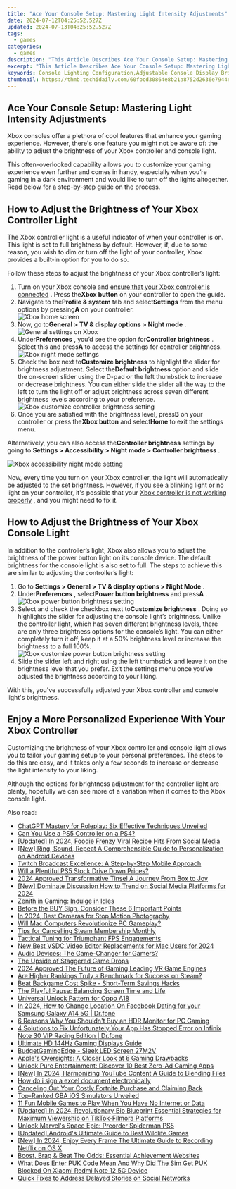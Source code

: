 ```yaml
---
title: "Ace Your Console Setup: Mastering Light Intensity Adjustments"
date: 2024-07-12T04:25:52.527Z
updated: 2024-07-13T04:25:52.527Z
tags:
  - games
categories:
  - games
description: "This Article Describes Ace Your Console Setup: Mastering Light Intensity Adjustments"
excerpt: "This Article Describes Ace Your Console Setup: Mastering Light Intensity Adjustments"
keywords: Console Lighting Configuration,Adjustable Console Display Brightness,Gaming Console Ambiance Control,Optimize Home Console Settings,Light Intensity for Gaming Consoles,Perfecting Console Light Levels,Console Environment Light Adjustments
thumbnail: https://thmb.techidaily.com/60fbcd30864e8b21a8752d2636e7944e4f6dffcb372de2311bd231d44717be72.jpg
---
```


## Ace Your Console Setup: Mastering Light Intensity Adjustments

 Xbox consoles offer a plethora of cool features that enhance your gaming experience. However, there's one feature you might not be aware of: the ability to adjust the brightness of your Xbox controller and console light.

 This often-overlooked capability allows you to customize your gaming experience even further and comes in handy, especially when you’re gaming in a dark environment and would like to turn off the lights altogether. Read below for a step-by-step guide on the process.

## How to Adjust the Brightness of Your Xbox Controller Light

 The Xbox controller light is a useful indicator of when your controller is on. This light is set to full brightness by default. However, if, due to some reason, you wish to dim or turn off the light of your controller, Xbox provides a built-in option for you to do so.

 Follow these steps to adjust the brightness of your Xbox controller’s light:

1. Turn on your Xbox console and [ensure that your Xbox controller is connected](https://www.makeuseof.com/tag/sync-xbox-one-controller/) . Press the**Xbox button** on your controller to open the guide.
2. Navigate to the**Profile & system** tab and select**Settings** from the menu options by pressing**A** on your controller.  
![Xbox home screen](https://static1.makeuseofimages.com/wordpress/wp-content/uploads/2023/07/xbox-home-screen-2.jpeg)
3. Now, go to**General > TV & display options > Night mode** .  
![General settings on Xbox](https://static1.makeuseofimages.com/wordpress/wp-content/uploads/2023/07/tv-and-display-options-xbox-setting-1.jpeg)
4. Under**Preferences** , you’d see the option for**Controller brightness** . Select this and press**A** to access the settings for controller brightness.  
![Xbox night mode settings](https://static1.makeuseofimages.com/wordpress/wp-content/uploads/2023/07/xbox-controller-brightness-setting-1.jpeg)
5. Check the box next to**Customize brightness** to highlight the slider for brightness adjustment. Select the**Default brightness** option and slide the on-screen slider using the D-pad or the left thumbstick to increase or decrease brightness. You can either slide the slider all the way to the left to turn the light off or adjust brightness across seven different brightness levels according to your preference.  
![Xbox customize controller brightness setting](https://static1.makeuseofimages.com/wordpress/wp-content/uploads/2023/07/xbox-customize-controller-brightness-setting-1.jpeg)
6. Once you are satisfied with the brightness level, press**B** on your controller or press the**Xbox button** and select**Home** to exit the settings menu.

 Alternatively, you can also access the**Controller brightness** settings by going to **Settings > Accessibility > Night mode > Controller brightness** .

![Xbox accessibility night mode setting](https://static1.makeuseofimages.com/wordpress/wp-content/uploads/2023/07/xbox-accessibility-night-mode-setting.jpeg)

 Now, every time you turn on your Xbox controller, the light will automatically be adjusted to the set brightness. However, if you see a blinking light or no light on your controller, it's possible that your [Xbox controller is not working properly](https://www.makeuseof.com/tag/how-to-fix-xbox-one-controller-not-working/) , and you might need to fix it.

## How to Adjust the Brightness of Your Xbox Console Light

 In addition to the controller’s light, Xbox also allows you to adjust the brightness of the power button light on its console device. The default brightness for the console light is also set to full. The steps to achieve this are similar to adjusting the controller’s light:

1. Go to **Settings > General > TV & display options > Night Mode** .
2. Under**Preferences** , select**Power button brightness** and press**A** .  
![Xbox power button brightness setting](https://static1.makeuseofimages.com/wordpress/wp-content/uploads/2023/07/xbox-power-button-brightness-setting-1.jpeg)
3. Select and check the checkbox next to**Customize brightness** . Doing so highlights the slider for adjusting the console light’s brightness. Unlike the controller light, which has seven different brightness levels, there are only three brightness options for the console’s light. You can either completely turn it off, keep it at a 50% brightness level or increase the brightness to a full 100%.  
![Xbox customize power button brightness setting](https://static1.makeuseofimages.com/wordpress/wp-content/uploads/2023/07/xbox-customize-power-button-brightness-setting-2.jpeg)
4. Slide the slider left and right using the left thumbstick and leave it on the brightness level that you prefer. Exit the settings menu once you’ve adjusted the brightness according to your liking.

 With this, you've successfully adjusted your Xbox controller and console light's brightness.

## Enjoy a More Personalized Experience With Your Xbox Controller

 Customizing the brightness of your Xbox controller and console light allows you to tailor your gaming setup to your personal preferences. The steps to do this are easy, and it takes only a few seconds to increase or decrease the light intensity to your liking.

 Although the options for brightness adjustment for the controller light are plenty, hopefully we can see more of a variation when it comes to the Xbox console light.


<ins class="adsbygoogle"
     style="display:block"
     data-ad-format="autorelaxed"
     data-ad-client="ca-pub-7571918770474297"
     data-ad-slot="1223367746"></ins>



<ins class="adsbygoogle"
     style="display:block"
     data-ad-client="ca-pub-7571918770474297"
     data-ad-slot="8358498916"
     data-ad-format="auto"
     data-full-width-responsive="true"></ins>



<span class="atpl-alsoreadstyle">Also read:</span>
<div><ul>
<li><a href="https://games-able.techidaily.com/chatgpt-mastery-for-roleplay-six-effective-techniques-unveiled/"><u>ChatGPT Mastery for Roleplay: Six Effective Techniques Unveiled</u></a></li>
<li><a href="https://games-able.techidaily.com/can-you-use-a-ps5-controller-on-a-ps4/"><u>Can You Use a PS5 Controller on a PS4?</u></a></li>
<li><a href="https://tiktok-videos.techidaily.com/updated-in-2024-foodie-frenzy-viral-recipe-hits-from-social-media/"><u>[Updated] In 2024, Foodie Frenzy  Viral Recipe Hits From Social Media</u></a></li>
<li><a href="https://extra-skills.techidaily.com/new-ring-sound-repeat-a-comprehensible-guide-to-personalization-on-android-devices/"><u>[New] Ring, Sound, Repeat  A Comprehensible Guide to Personalization on Android Devices</u></a></li>
<li><a href="https://games-able.techidaily.com/twitch-broadcast-excellence-a-step-by-step-mobile-approach/"><u>Twitch Broadcast Excellence: A Step-by-Step Mobile Approach</u></a></li>
<li><a href="https://games-able.techidaily.com/will-a-plentiful-ps5-stock-drive-down-prices/"><u>Will a Plentiful PS5 Stock Drive Down Prices?</u></a></li>
<li><a href="https://some-guidance.techidaily.com/2024-approved-transformative-tinsel-a-journey-from-box-to-joy/"><u>2024 Approved  Transformative Tinsel  A Journey From Box to Joy</u></a></li>
<li><a href="https://facebook-record-videos.techidaily.com/new-dominate-discussion-how-to-trend-on-social-media-platforms-for-2024/"><u>[New] Dominate Discussion  How to Trend on Social Media Platforms for 2024</u></a></li>
<li><a href="https://games-able.techidaily.com/zenith-in-gaming-indulge-in-idles/"><u>Zenith in Gaming: Indulge in Idles</u></a></li>
<li><a href="https://games-able.techidaily.com/before-the-buy-sign-consider-these-6-important-points/"><u>Before the BUY Sign, Consider These 6 Important Points</u></a></li>
<li><a href="https://extra-tips.techidaily.com/in-2024-best-cameras-for-stop-motion-photography/"><u>In 2024, Best Cameras for Stop Motion Photography</u></a></li>
<li><a href="https://games-able.techidaily.com/will-mac-computers-revolutionize-pc-gameplay/"><u>Will Mac Computers Revolutionize PC Gameplay?</u></a></li>
<li><a href="https://games-able.techidaily.com/tips-for-cancelling-steam-membership-monthly/"><u>Tips for Cancelling Steam Membership Monthly</u></a></li>
<li><a href="https://games-able.techidaily.com/tactical-tuning-for-triumphant-fps-engagements/"><u>Tactical Tuning for Triumphant FPS Engagements</u></a></li>
<li><a href="https://video-creation-software.techidaily.com/new-best-vsdc-video-editor-replacements-for-mac-users-for-2024/"><u>New Best VSDC Video Editor Replacements for Mac Users for 2024</u></a></li>
<li><a href="https://games-able.techidaily.com/audio-devices-the-game-changer-for-gamers/"><u>Audio Devices: The Game-Changer for Gamers?</u></a></li>
<li><a href="https://games-able.techidaily.com/the-upside-of-staggered-game-drops/"><u>The Upside of Staggered Game Drops</u></a></li>
<li><a href="https://some-skills.techidaily.com/2024-approved-the-future-of-gaming-leading-vr-game-engines/"><u>2024 Approved  The Future of Gaming  Leading VR Game Engines</u></a></li>
<li><a href="https://games-able.techidaily.com/are-higher-rankings-truly-a-benchmark-for-success-on-steam/"><u>Are Higher Rankings Truly a Benchmark for Success on Steam?</u></a></li>
<li><a href="https://games-able.techidaily.com/beat-backgame-cost-spike-short-term-savings-hacks/"><u>Beat Backgame Cost Spike - Short-Term Savings Hacks</u></a></li>
<li><a href="https://games-able.techidaily.com/the-playful-pause-balancing-screen-time-and-life/"><u>The Playful Pause: Balancing Screen Time and Life</u></a></li>
<li><a href="https://android-unlock.techidaily.com/universal-unlock-pattern-for-oppo-a18-by-drfone-android/"><u>Universal Unlock Pattern for Oppo A18</u></a></li>
<li><a href="https://location-social.techidaily.com/in-2024-how-to-change-location-on-facebook-dating-for-your-samsung-galaxy-a14-5g-drfone-by-drfone-virtual-android/"><u>In 2024, How to Change Location On Facebook Dating for your Samsung Galaxy A14 5G | Dr.fone</u></a></li>
<li><a href="https://games-able.techidaily.com/6-reasons-why-you-shouldnt-buy-an-hdr-monitor-for-pc-gaming/"><u>6 Reasons Why You Shouldn't Buy an HDR Monitor for PC Gaming</u></a></li>
<li><a href="https://howto.techidaily.com/4-solutions-to-fix-unfortunately-your-app-has-stopped-error-on-infinix-note-30-vip-racing-edition-drfone-by-drfone-fix-android-problems-fix-android-problems/"><u>4 Solutions to Fix Unfortunately Your App Has Stopped Error on Infinix Note 30 VIP Racing Edition | Dr.fone</u></a></li>
<li><a href="https://games-able.techidaily.com/ultimate-hd-144hz-gaming-displays-guide/"><u>Ultimate HD 144Hz Gaming Displays Guide</u></a></li>
<li><a href="https://games-able.techidaily.com/budgetgamingedge-sleek-led-screen-27m2v/"><u>BudgetGamingEdge - Sleek LED Screen 27M2V</u></a></li>
<li><a href="https://games-able.techidaily.com/apples-oversights-a-closer-look-at-6-gaming-drawbacks/"><u>Apple's Oversights: A Closer Look at 6 Gaming Drawbacks</u></a></li>
<li><a href="https://games-able.techidaily.com/unlock-pure-entertainment-discover-10-best-zero-ad-gaming-apps/"><u>Unlock Pure Entertainment: Discover 10 Best Zero-Ad Gaming Apps</u></a></li>
<li><a href="https://youtube-web.techidaily.com/n-2024-harmonizing-youtube-content-a-guide-to-blending-files/"><u>[New] In 2024, Harmonizing YouTube Content  A Guide to Blending Files</u></a></li>
<li><a href="https://phone-solutions.techidaily.com/how-do-i-sign-a-excel-document-electronically-by-ldigisigner-sign-a-excel-sign-a-excel/"><u>How do i sign a excel document electronically</u></a></li>
<li><a href="https://games-able.techidaily.com/canceling-out-your-costly-fortnite-purchase-and-claiming-back/"><u>Canceling Out Your Costly Fortnite Purchase and Claiming Back</u></a></li>
<li><a href="https://games-able.techidaily.com/top-ranked-gba-ios-simulators-unveiled/"><u>Top-Ranked GBA iOS Simulators Unveiled</u></a></li>
<li><a href="https://games-able.techidaily.com/11-fun-mobile-games-to-play-when-you-have-no-internet-or-data/"><u>11 Fun Mobile Games to Play When You Have No Internet or Data</u></a></li>
<li><a href="https://tiktok-video-recordings.techidaily.com/updated-in-2024-revolutionary-bio-blueprint-essential-strategies-for-maximum-viewership-on-tiktok-filmora-platforms/"><u>[Updated] In 2024, Revolutionary Bio Blueprint  Essential Strategies for Maximum Viewership on TikTok-Filmora Platforms</u></a></li>
<li><a href="https://games-able.techidaily.com/unlock-marvels-space-epic-preorder-spiderman-ps5/"><u>Unlock Marvel's Space Epic: Preorder Spiderman PS5</u></a></li>
<li><a href="https://digital-screen-recording.techidaily.com/updated-androids-ultimate-guide-to-best-wildlife-games/"><u>[Updated] Android's Ultimate Guide to Best Wildlife Games</u></a></li>
<li><a href="https://digital-screen-recording.techidaily.com/new-in-2024-enjoy-every-frame-the-ultimate-guide-to-recording-netflix-on-os-x/"><u>[New] In 2024, Enjoy Every Frame  The Ultimate Guide to Recording Netflix on OS X</u></a></li>
<li><a href="https://games-able.techidaily.com/boost-brag-and-beat-the-odds-essential-achievement-websites/"><u>Boost, Brag & Beat The Odds: Essential Achievement Websites</u></a></li>
<li><a href="https://sim-unlock.techidaily.com/what-does-enter-puk-code-mean-and-why-did-the-sim-get-puk-blocked-on-xiaomi-redmi-note-12-5g-device-by-drfone-android/"><u>What Does Enter PUK Code Mean And Why Did The Sim Get PUK Blocked On Xiaomi Redmi Note 12 5G Device</u></a></li>
<li><a href="https://facebook-clips.techidaily.com/quick-fixes-to-address-delayed-stories-on-social-networks/"><u>Quick Fixes to Address Delayed Stories on Social Networks</u></a></li>
</ul></div>
